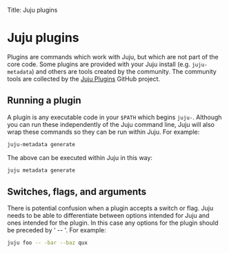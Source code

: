Title: Juju plugins

# Juju plugins

Plugins are commands which work with Juju, but which are not part of the core
code. Some plugins are provided with your Juju install (e.g. `juju-metadata`)
and others are tools created by the community. The community tools are
collected by the [Juju Plugins][juju-plugins-github] GitHub project.

## Running a plugin

A plugin is any executable code in your `$PATH` which begins `juju-`. Although
you can run these independently of the Juju command line, Juju will also wrap
these commands so they can be run within Juju. For example:

```bash 
juju-metadata generate
```

The above can be executed within Juju in this way:

```bash
juju metadata generate
```

## Switches, flags, and arguments

There is potential confusion when a plugin accepts a switch or flag. Juju needs
to be able to differentiate between options intended for Juju and ones intended
for the plugin. In this case any options for the plugin should be preceded by 
' -- '. For example:

```bash
juju foo -- -bar --baz qux
```


<!-- LINKS -->

[juju-plugins-github]: https://github.com/juju/plugins
